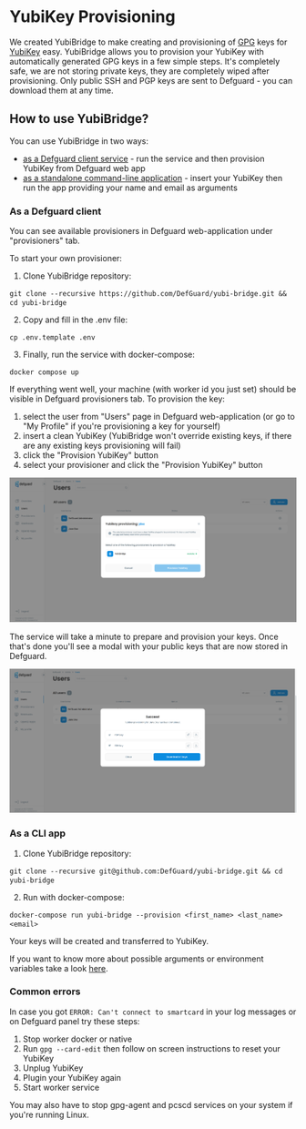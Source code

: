 # YubiKey Provisioning

We created YubiBridge to make creating and provisioning of [GPG](https://gnupg.org/) keys for [YubiKey](https://www.yubico.com/products/) easy. YubiBridge allows you to provision your YubiKey with automatically generated GPG keys in a few simple steps. It's completely safe, we are not storing private keys, they are completely wiped after provisioning. Only public SSH and PGP keys are sent to Defguard - you can download them at any time.

## How to use YubiBridge?

You can use YubiBridge in two ways:

* [as a Defguard client service](yubikey-provisioning.md#as-a-defguard-client) - run the service and then provision YubiKey from Defguard web app
* [as a standalone command-line application](yubikey-provisioning.md#as-a-cli-app) - insert your YubiKey then run the app providing your name and email as arguments

### As a Defguard client

You can see available provisioners in Defguard web-application under "provisioners" tab.

To start your own provisioner:

1. Clone YubiBridge repository:

```
git clone --recursive https://github.com/DefGuard/yubi-bridge.git && cd yubi-bridge
```

2. Copy and fill in the .env file:

```
cp .env.template .env
```

3. Finally, run the service with docker-compose:

```
docker compose up
```

If everything went well, your machine (with worker id you just set) should be visible in Defguard provisioners tab. To provision the key:

1. select the user from "Users" page in Defguard web-application (or go to "My Profile" if you're provisioning a key for yourself)
2. insert a clean YubiKey (YubiBridge won't override existing keys, if there are any existing keys provisioning will fail)
3. click the "Provision YubiKey" button
4. select your provisioner and click the "Provision YubiKey" button

![Provisioning modal first step](../.gitbook/assets/ProvisioningModal.png)

The service will take a minute to prepare and provision your keys. Once that's done you'll see a modal with your public keys that are now stored in Defguard.

![Successful provision modal](../.gitbook/assets/ProvisioningModalKeys.png)

### As a CLI app

1. Clone YubiBridge repository:

```
git clone --recursive git@github.com:DefGuard/yubi-bridge.git && cd yubi-bridge
```

2. Run with docker-compose:

```
docker-compose run yubi-bridge --provision <first_name> <last_name> <email>
```

Your keys will be created and transferred to YubiKey.

If you want to know more about possible arguments or environment variables take a look [here](../in-depth/environmental-variables-configuration.md).

### Common errors

In case you got `ERROR: Can't connect to smartcard` in your log messages or on Defguard panel try these steps:

1. Stop worker docker or native
2. Run `gpg --card-edit` then follow on screen instructions to reset your YubiKey
3. Unplug YubiKey
4. Plugin your YubiKey again
5. Start worker service

You may also have to stop gpg-agent and pcscd services on your system if you're running Linux.
